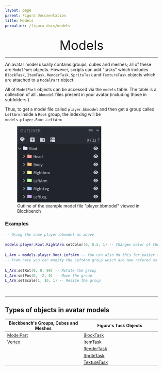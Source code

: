```yaml
---
layout: page
parent: Figura Documentation
title: Models
permalink: /figura-docs/models
---
```


<style> span.hidden {visibility: hidden;} </style>

<style>
    table th:first-of-type {
        width: 50%;
    }
    table th:nth-of-type(2) {
        width: 50%;
    }
</style>

<center style="font-size: 3em;">Models</center>

***

An avatar model usually contains groups, cubes and meshes; all of these are `ModelPart` objects. However, scripts can add "tasks" which includes `BlockTask`, `ItemTask`, `RenderTask`, `SpriteTask` and `TextureTask` objects which are attached to a `ModelPart` object.

All of `ModelPart` objects can be accessed via the `models` table. The table is a collection of all `.bbmodel` files present in your avatar (including those in subfolders.)

Thus, to get a model file called `player.bbmodel` and then get a group called `LeftArm` inside a `Root` group, the indexing will be `models.player.Root.LeftArm`

<figure>
    <img src="/docs/images/player_outliner.png" height="250">
    <figcaption>Outline of the example model file "player.bbmodel" viewed in Blockbench</figcaption>
</figure>

### Examples

```lua
-- Using the same player.bbmodel as above

models.player.Root.RightArm:setColor(0, 0.5, 1) -- Changes color of the RightArm group

L_Arm = models.player.Root.LeftArm -- You can also do this for easier reference
-- From here you can modify the LeftArm group which are now refered as L_Arm instead

L_Arm:setRot(0, 0, 90) -- Rotate the group
L_Arm:setPos(0, -2, 0) -- Move the group
L_Arm:setScale(1, 10, 1) -- Resize the group
```

&nbsp;

***

<h2 id="object_list">Types of objects in avatar models</h2>

| Blockbench's Groups, Cubes and Meshes        | Figura's Task Objects                            |
| -------------------------------------------- | ------------------------------------------------ |
| [ModelPart](/figura-docs/models/model_part)  | [BlockTask](/figura-docs/models/block_task)      |
| [Vertex](/figura-docs/models/vertex)         | [ItemTask](/figura-docs/models/item_task)        |
|                                              | [RenderTask](/figura-docs/models/render_task)    |
|                                              | [SpriteTask](/figura-docs/models/sprite_task)    |
|                                              | [TextureTask](/figura-docs/models/texture_task)  |
